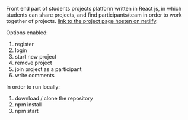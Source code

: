 Front end part of students projects platform written in React js, in which students can share projects, and find participants/team in order to work together of projects.
[link to the project page hosten on netlify](https://flamboyant-sinoussi-e7c4cb.netlify.com/).


Options enabled:

1. register
2. login
3. start new project
4. remove project
5. join project as a participant
6. write comments


In order to run locally:

1. download / clone the repository
2. npm install
3. npm start
